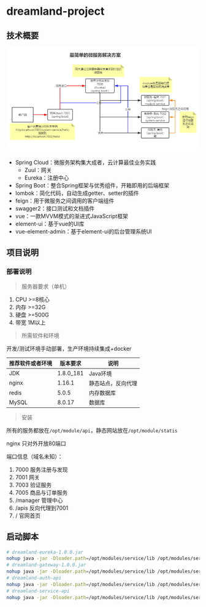 # dreamland-project

## 技术概要

![1563429024642](dreamland-doc/images/20190718131441.png)

- Spring Cloud：微服务架构集大成者，云计算最佳业务实践
  - Zuul：网关
  - Eureka：注册中心
- Spring Boot：整合Spring框架与优秀组件，开箱即用的后端框架
- lombok：简化代码，自动生成getter、setter的插件
- feign：用于微服务之间调用的客户端组件
- swagger2：接口测试和文档插件
- vue：一款MVVM模式的渐进式JavaScript框架
- element-ui：基于vue的UI库
- vue-element-admin：基于element-ui的后台管理系统UI

## 项目说明

### 部署说明

> 服务器要求（单机）

1. CPU >=8核心
2. 内存 >=32G
3. 硬盘 >=500G
4. 带宽 1M以上

> 所需软件和环境

开发/测试环境手动部署，生产环境持续集成+docker

| 推荐软件或者环境 | 版本要求  | 说明               |
| ---------------- | --------- | ------------------ |
| JDK              | 1.8.0_181 | Java环境           |
| nginx            | 1.16.1    | 静态站点，反向代理 |
| redis            | 5.0.5     | 内存数据库         |
| MySQL            | 8.0.17    | 数据库             |

> 安装

所有的服务都放在`/opt/module/api`，静态网站放在`/opt/module/statis`

nginx 只对外开放80端口

端口信息（域名未知）：

1. 7000	         服务注册与发现
2. 7001          网关
3. 7003          验证服务
4. 7005          商品与订单服务
5. /manager      管理中心
6. /apis         反向代理到7001 
7. /            官网首页

## 启动脚本

```bash
# dreamland-eureka-1.0.0.jar
nohup java -jar -Dloader.path=/opt/modules/service/lib /opt/modules/service/dreamland-eureka-1.0.0.jar --spring.profiles.active=prod > /dev/null 2> /dev/null &
# dreamland-gateway-1.0.0.jar
nohup java -jar -Dloader.path=/opt/modules/service/lib /opt/modules/service/dreamland-gateway-1.0.0.jar --spring.profiles.active=prod > /dev/null 2> /dev/null &
# dreamland-auth-api
nohup java -jar -Dloader.path=/opt/modules/service/lib /opt/modules/service/dreamland-auth-api-2.0.0.jar --spring.profiles.active=prod > /dev/null 2> /dev/null &
# dreamland-service-api
nohup java -jar -Dloader.path=/opt/modules/service/lib /opt/modules/service/dreamland-service-api-2.0.0.jar --spring.profiles.active=prod > /dev/null 2> /dev/null &
```

